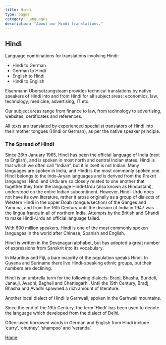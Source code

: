 ```yaml
---
title: Hindi
type: pages
category: Languages
description: "About our Hindi translations."
---
```


## Hindi

Language combinations for translations involving Hindi:
- Hindi to German
- German to Hindi
- English to Hindi
- Hindi to English

Eisenmann Übersetzungsteam provides technical translations by native speakers of Hindi into and from Hindi for all subject areas: economics, law, technology, medicine, advertising, IT etc.

Our subject areas range from finance to law, from technology to advertising, websites, certificates and references.

All texts are translated by experienced specialist translators of Hindi into their mother tongues (Hindi or German), as per the native speaker principle.

### The Spread of Hindi
Since 26th January 1965, Hindi has been the official language of India (next to English), and is spoken in most north and central Indian states. Hindi is that which we often call “Indian”, but it in itself is not Indian. Many languages are spoken in India, and Hindi is the most commonly spoken one. Hindi belongs to the Indo-Aryan languages and is derived from the Prakrit languages. Hindi and Urdu are so closely related to one another that together they form the language Hindi-Urdu (also known as Hindustani), understood on the entire Indian subcontinent. However, Hindi-Urdu does not have its own literature, rather it arose originally as a group of dialects of Western Hindi in the upper Doab (tongue/section) of the Ganges and Yamuna, and from the 16th Century until the division of India in 1947 was the lingua franca in all of northern India. Attempts by the British and Ghandi to make Hindi-Urdu an official language failed.

With 600 million speakers, Hindi is one of the most commonly spoken languages in the world after Chinese, Spanish and English.

Hindi is written in the Devanagari alphabet, but has adopted a great number of expressions from Sanskrit into its vocabulary.

In Mauritius and Fiji, a bare majority of the population speaks Hindi. In Guyana and Suriname there live Hindi-speaking ethnic groups, but their numbers are declining.

Hindi is an umbrella term for the following dialects: Bradj, Bhasha, Bundeli, Janauji, Avadhi, Bagheli and Chattisgarhi. Until the 19th Century, Bradj, Bhasha and Avadhi spawned a rich amount of literature.

Another local dialect of Hindi is Garhwali, spoken in the Garhwali mountains.

Since the end of the 19th Century, the term ‘Hindi’ has been used to denote the language which developed from the dialect of Delhi.

Often-used borrowed words in German and English from Hindi include ‘curry’, ‘chutney’, ‘shampoo’ and ‘veranda’.

[Home](/about/landing)